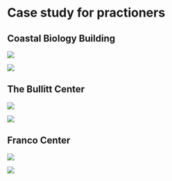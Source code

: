 # Case study for practioners

## Coastal Biology Building

![](<../.gitbook/assets/0 (30).png>)



![](../.gitbook/assets/1.png)



## The Bullitt Center

![](<../.gitbook/assets/2 (12).png>)



![](<../.gitbook/assets/3 (11).png>)



## Franco Center

![](<../.gitbook/assets/4 (10).png>)



![](<../.gitbook/assets/5 (4).png>)
